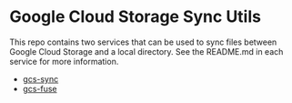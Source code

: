 # Google Cloud Storage Sync Utils

This repo contains two services that can be used to sync files between Google Cloud Storage and a local directory.  See the README.md in each service for more information.

- [gcs-sync](./gcs-sync/README.md)
- [gcs-fuse](./gcs-fuse/README.md)